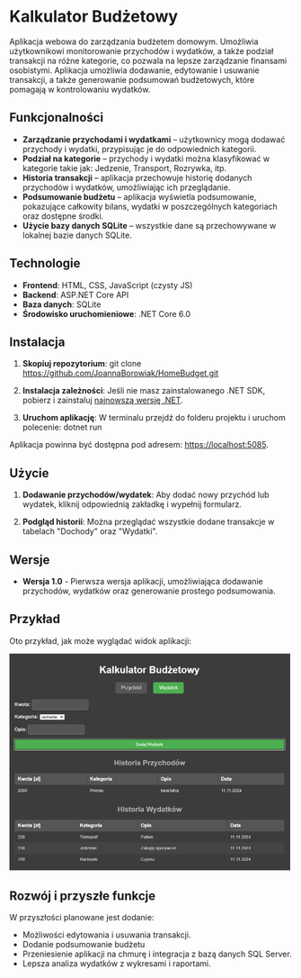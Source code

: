 # Kalkulator Budżetowy

Aplikacja webowa do zarządzania budżetem domowym. Umożliwia użytkownikowi monitorowanie przychodów i wydatków, a także podział transakcji na różne kategorie, co pozwala na lepsze zarządzanie finansami osobistymi. Aplikacja umożliwia dodawanie, edytowanie i usuwanie transakcji, a także generowanie podsumowań budżetowych, które pomagają w kontrolowaniu wydatków.

## Funkcjonalności

- **Zarządzanie przychodami i wydatkami** – użytkownicy mogą dodawać przychody i wydatki, przypisując je do odpowiednich kategorii.
- **Podział na kategorie** – przychody i wydatki można klasyfikować w kategorie takie jak: Jedzenie, Transport, Rozrywka, itp.
- **Historia transakcji** – aplikacja przechowuje historię dodanych przychodów i wydatków, umożliwiając ich przeglądanie.
- **Podsumowanie budżetu** – aplikacja wyświetla podsumowanie, pokazujące całkowity bilans, wydatki w poszczególnych kategoriach oraz dostępne środki.
- **Użycie bazy danych SQLite** – wszystkie dane są przechowywane w lokalnej bazie danych SQLite.

## Technologie

- **Frontend**: HTML, CSS, JavaScript (czysty JS)
- **Backend**: ASP.NET Core API
- **Baza danych**: SQLite
- **Środowisko uruchomieniowe**: .NET Core 6.0

## Instalacja

1. **Skopiuj repozytorium**:
git clone https://github.com/JoannaBorowiak/HomeBudget.git

2. **Instalacja zależności**:
Jeśli nie masz zainstalowanego .NET SDK, pobierz i zainstaluj [najnowszą wersję .NET](https://dotnet.microsoft.com/download).

3. **Uruchom aplikację**:
W terminalu przejdź do folderu projektu i uruchom polecenie:
dotnet run


Aplikacja powinna być dostępna pod adresem: [https://localhost:5085](https://localhost:5085).

## Użycie

1. **Dodawanie przychodów/wydatek**:
Aby dodać nowy przychód lub wydatek, kliknij odpowiednią zakładkę i wypełnij formularz.

2. **Podgląd historii**:
Można przeglądać wszystkie dodane transakcje w tabelach "Dochody" oraz "Wydatki".

## Wersje

- **Wersja 1.0** - Pierwsza wersja aplikacji, umożliwiająca dodawanie przychodów, wydatków oraz generowanie prostego podsumowania.

## Przykład

Oto przykład, jak może wyglądać widok aplikacji:

<img src="Images/Zrzut_ekranu.png" alt="index.html" width="500"/>

## Rozwój i przyszłe funkcje

W przyszłości planowane jest dodanie:

- Możliwości edytowania i usuwania transakcji.
- Dodanie podsumowanie budżetu
- Przeniesienie aplikacji na chmurę i integracja z bazą danych SQL Server.
- Lepsza analiza wydatków z wykresami i raportami.


   
